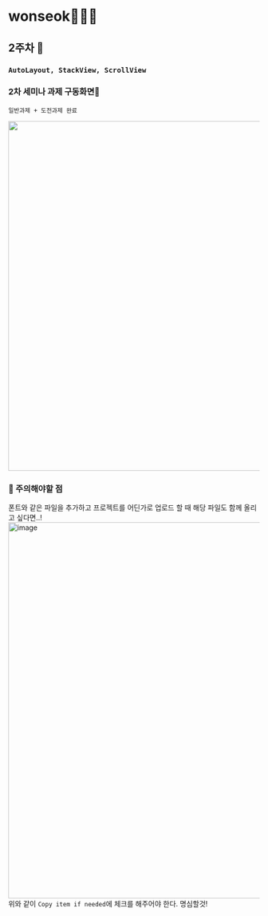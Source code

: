 # wonseok🙋🏽‍♂️
## 2주차 
### `AutoLayout, StackView, ScrollView`
### 2차 세미나 과제 구동화면📲
`일반과제 + 도전과제 완료`

<img height="700" src="/Assignment/SOPT27_week2_assignment/SOPT27_week2_assignment/week2_assignment_simul.gif">

### 📌 주의해야할 점
폰트와 같은 파일을 추가하고 프로젝트를 어딘가로 업로드 할 때 해당 파일도 함께 올리고 싶다면..!
<img width="753" alt="image" src="https://user-images.githubusercontent.com/42789819/98519450-1fecc380-22b4-11eb-9d1b-e8e83b6a5421.png">
위와 같이 `Copy item if needed`에 체크를 해주어야 한다. 명심할것!
